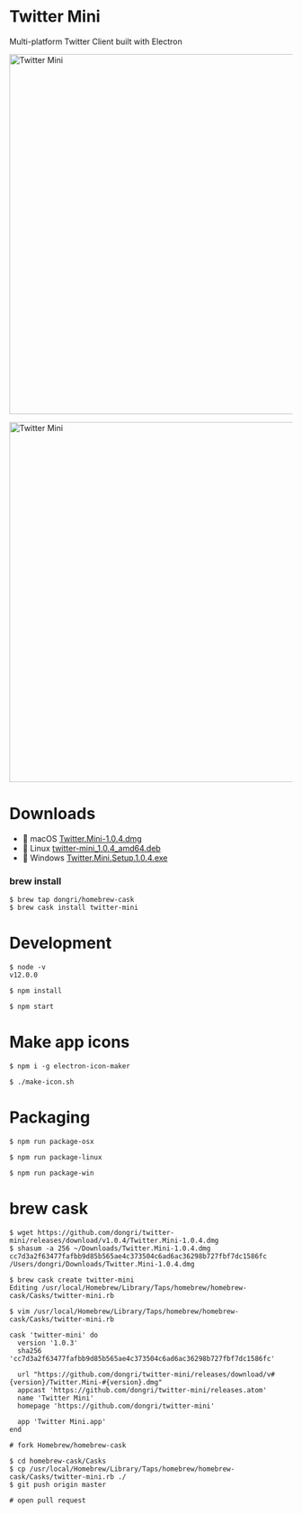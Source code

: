 # Twitter Mini

Multi-platform Twitter Client built with Electron

<a data-flickr-embed="true"  href="https://www.flickr.com/photos/140596581@N07/48150334916/in/dateposted-public/" title="Twitter Mini"><img src="https://live.staticflickr.com/65535/48150334916_bfaa4644b3_z.jpg" width="573" height="640" alt="Twitter Mini"></a>

<a data-flickr-embed="true"  href="https://www.flickr.com/photos/140596581@N07/48150424072/in/dateposted-public/" title="Twitter Mini"><img src="https://live.staticflickr.com/65535/48150424072_a5ae1829ab_z.jpg" width="568" height="640" alt="Twitter Mini"></a>

# Downloads
* :apple: macOS [Twitter.Mini-1.0.4.dmg](https://github.com/dongri/twitter-mini/releases/download/v1.0.4/Twitter.Mini-1.0.4.dmg)
* :penguin: Linux [twitter-mini_1.0.4_amd64.deb](https://github.com/dongri/twitter-mini/releases/download/v1.0.4/twitter-mini_1.0.4_amd64.deb)
* :briefcase: Windows [Twitter.Mini.Setup.1.0.4.exe](https://github.com/dongri/twitter-mini/releases/download/v1.0.4/Twitter.Mini.Setup.1.0.4.exe)

### brew install
```
$ brew tap dongri/homebrew-cask
$ brew cask install twitter-mini
```

# Development
```
$ node -v
v12.0.0

$ npm install

$ npm start
```

# Make app icons
```
$ npm i -g electron-icon-maker

$ ./make-icon.sh
```

# Packaging
```
$ npm run package-osx

$ npm run package-linux

$ npm run package-win
```

# brew cask
```
$ wget https://github.com/dongri/twitter-mini/releases/download/v1.0.4/Twitter.Mini-1.0.4.dmg
$ shasum -a 256 ~/Downloads/Twitter.Mini-1.0.4.dmg
cc7d3a2f63477fafbb9d85b565ae4c373504c6ad6ac36298b727fbf7dc1586fc  /Users/dongri/Downloads/Twitter.Mini-1.0.4.dmg

$ brew cask create twitter-mini
Editing /usr/local/Homebrew/Library/Taps/homebrew/homebrew-cask/Casks/twitter-mini.rb

$ vim /usr/local/Homebrew/Library/Taps/homebrew/homebrew-cask/Casks/twitter-mini.rb

cask 'twitter-mini' do
  version '1.0.3'
  sha256 'cc7d3a2f63477fafbb9d85b565ae4c373504c6ad6ac36298b727fbf7dc1586fc'

  url "https://github.com/dongri/twitter-mini/releases/download/v#{version}/Twitter.Mini-#{version}.dmg"
  appcast 'https://github.com/dongri/twitter-mini/releases.atom'
  name 'Twitter Mini'
  homepage 'https://github.com/dongri/twitter-mini'

  app 'Twitter Mini.app'
end

# fork Homebrew/homebrew-cask

$ cd homebrew-cask/Casks
$ cp /usr/local/Homebrew/Library/Taps/homebrew/homebrew-cask/Casks/twitter-mini.rb ./
$ git push origin master

# open pull request
```
